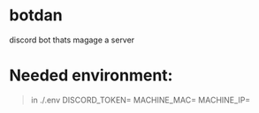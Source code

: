 # botdan
discord bot thats magage a server

# Needed environment:

> in ./.env
DISCORD_TOKEN=
MACHINE_MAC=
MACHINE_IP=
